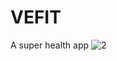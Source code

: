 # VEFIT
A super health app
![2](https://github.com/gamersnation1/VEFIT/assets/103947164/cca69ed6-279b-43e1-8590-c4f33835d37a)
